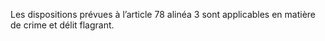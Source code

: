 Les dispositions prévues à l’article 78 alinéa 3 sont applicables en matière de crime et délit flagrant.